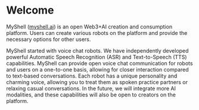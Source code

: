 # Welcome

MyShell ([myshell.ai](http://myshell.ai/)) is an open Web3+AI creation and consumption platform. Users can create various robots on the platform and provide the necessary options for other users.

MyShell started with voice chat robots. We have independently developed powerful Automatic Speech Recognition (ASR) and Text-to-Speech (TTS) capabilities. MyShell can provide open voice chat communication for robots and users on a one-to-one basis, allowing for closer interaction compared to text-based conversations. Each robot has a unique personality and charming voice, allowing you to treat them as spoken practice partners or relaxing casual conversations. In the future, we will integrate more AI modalities, and these capabilities will also be open to creators on the platform.